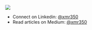 ![](https://github-profile-trophy.vercel.app/?username=xmr350)

- Connect on Linkedin: [@xmr350](https://www.linkedin.com/in/xmr350)
- Read articles on Medium: [@xmr350](https://medium.com/@xmr350)

